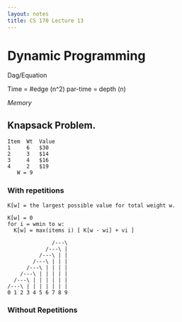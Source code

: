 ```yaml
---
layout: notes
title: CS 170 Lecture 13
---
```


# Dynamic Programming

Dag/Equation

Time = #edge (n^2)
par-time = depth (n)

_Memory_


## Knapsack Problem.

    Item  Wt  Value
    1     6   $30
    2     3   $14
    3     4   $16
    4     2   $19
       W = 9

### With repetitions

    K[w] = the largest possible value for total weight w.

    K[w] = 0
    for i = wmin to w:
      K[w] = max(items i) [ K[w - wi] + vi ] 

                  /---\
                /---\ |
              /---\ | |
            /---\ | | |
          /---\ | | | |
        /---\ | | | | |
      /---\ | | | | | |
    /---\ | | | | | | |
    0 1 2 3 4 5 6 7 8 9

### Without Repetitions
